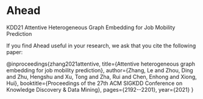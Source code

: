 # Ahead
KDD21 Attentive Heterogeneous Graph Embedding for Job Mobility Prediction


If you find Ahead useful in your research, we ask that you cite the following paper:

@inproceedings{zhang2021attentive,
  title={Attentive heterogeneous graph embedding for job mobility prediction},
  author={Zhang, Le and Zhou, Ding and Zhu, Hengshu and Xu, Tong and Zha, Rui and Chen, Enhong and Xiong, Hui},
  booktitle={Proceedings of the 27th ACM SIGKDD Conference on Knowledge Discovery \& Data Mining},
  pages={2192--2201},
  year={2021}
}
